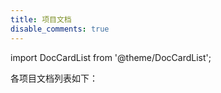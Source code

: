 ```yaml
---
title: 项目文档
disable_comments: true
---
```


import DocCardList from '@theme/DocCardList';

各项目文档列表如下：

<DocCardList />
